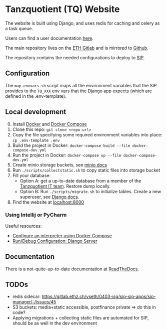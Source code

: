 # Tanzquotient (TQ) Website

The website is built using Django, and uses redis for caching and celery as a
task queue.

Users can find a user documentation [here][RTD-user].

The main repository lives on the [ETH Gitlab][eth-gitlab] and is
mirrored to [Github][github].

The repository contains the needed configurations to deploy to [SIP][sip].


## Configuration

The `map-envvars.sh` script maps all the environment variables that the SIP
provides to the `TQ_XXX` env vars that the Django app expects (which are defined
in the .env-template).


## Local development

0. Install [Docker][docker] and [Docker Compose][docker-compose]
1. Clone this repo: `git clone <repo-url>`
2. Copy the file specifying some required environment variables into place: `cp .env-template .env`
3. Build the project in Docker: `docker-compose build --file docker-compose-dev.yml`
4. Run the project in Docker: `docker-compose up --file docker-compose-dev.yml`
5. Create minio storage buckets, see [minio docs][minio-get-started]
6. Run `./scripts/collectstatic.sh` to copy static files into storage bucket
7. Fill your database:
    * Option A: get a up-to-date database from a member of the [Tanzquotient IT team][tq-it-mail]. Restore dump locally.
    * Option B: Run `./scripts/migrate.sh` to initialize tables. Create a new superuser, see [Django docs][django-docs].
8. Find the website at [localhost:8000][local_instance]

### Using Intellij or PyCharm

Useful resources:

* [Configure an interpreter using Docker Compose][intellij-docker-compose]
* [Run/Debug Configuration: Django Server][intellij-run-django]

## Documentation
There is a not-quite-up-to-date documentation at [ReadTheDocs][RTD].


## TODOs

* redis sidecar: https://gitlab.ethz.ch/vseth/0403-isg/sip-sip-apps/sip-manager/-/issues/45
* S3 buckets: media+static accessible, postfinance private => do this in code?
* Applying migrations + collecting static files are automated for SIP, should be as well in the dev environment


[github]: https://github.com/tanzquotient/tq_website
[eth-gitlab]: https://gitlab.ethz.ch/vseth/0500-kom/0519-tq/website
[docker]: https://docs.docker.com/engine/install/
[docker-compose]: https://docs.docker.com/compose/install/
[github]: https://github.com/tanzquotient/tq_website
[sip]: https://dev.vseth.ethz.ch/
[RTD]: https://tq-website.readthedocs.io/en/latest/
[RTD-user]: https://tq-website.readthedocs.io/en/latest/introduction/non_programmer_howto.html
[minio-get-started]: https://docs.min.io/docs/minio-client-quickstart-guide.html
[local_instance]: http://localhost:8000
[tq-it-mail]: mailto:informatik@tq.vseth.ch
[django-docs]: https://docs.djangoproject.com/en/2.2/
[intellij-docker-compose]: https://www.jetbrains.com/help/pycharm/using-docker-compose-as-a-remote-interpreter.html#configuring-docker
[intellij-run-django]: https://www.jetbrains.com/help/idea/run-debug-configuration-django-server.html
